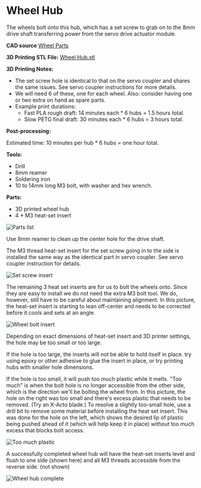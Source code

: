# Wheel Hub

The wheels bolt onto this hub, which has a set screw to grab on to the 8mm drive shaft transferring power from the servo drive actuator module.

**CAD source** [Wheel Parts](https://cad.onshape.com/documents/43678ef564a43281c83e1aef/w/392bbf8745395bc24367a35c/e/97ee620b9a27889d24f20c4d)

**3D Printing STL File:** [Wheel Hub.stl](../STL/Wheel%20Hub.stl)

**3D Printing Notes:**

* The set screw hole is identical to that on the servo coupler and shares the same issues.
See servo coupler instructions for more details.
* We will need 6 of these, one for each wheel. Also: consider having one or two extra on hand as spare parts.
* Example print durations:
  * Fast PLA rough draft: 14 minutes each * 6 hubs = 1.5 hours total.
  * Slow PETG final draft: 30 minutes each * 6 hubs = 3 hours total.

**Post-processing:**

Estimated time: 10 minutes per hub * 6 hubs = one hour total.

**Tools:**

* Drill
* 8mm reamer
* Soldering iron
* 10 to 14mm long M3 bolt, with washer and hex wrench.

**Parts:**

* 3D printed wheel hub
* 4 * M3 heat-set insert

![Parts list](images/Wheel%20Hub%20-%20parts.jpg)

Use 8mm reamer to clean up the center hole for the drive shaft.

The M3 thread heat-set insert for the set screw going in to the side is installed the same way as the identical part in servo coupler. See servo coupler instruction for details.

![Set screw insert](images/Wheel%20Hub%20-%20set%20screw%20insert.jpg)

The remaining 3 heat set inserts are for us to bolt the wheels onto. Since they are easy to install we do not need the extra M3 bolt tool. We do, however, still have to be careful about maintaining alignment. In this picture, the heat-set insert is starting to lean off-center and needs to be corrected before it cools and sets at an angle.

![Wheel bolt insert](images/Wheel%20Hub%20-%20wheel%20bolt%20insert.jpg)

Depending on exact dimensions of heat-set insert and 3D printer settings, the hole may be too small or too large.

If the hole is too large, the inserts will not be able to hold itself in place. try using epoxy or other adhesive to glue the insert in place, or try printing hubs with smaller hole dimensions.

If the hole is too small, it will push too much plastic while it melts. "Too much" is when the bolt hole is no longer accessible from the other side, which is the direction we'll be bolting the wheel from. In this picture, the hole on the right was too small and there's excess plastic that needs to be removed. (Try an X-Acto blade.) To resolve a slightly too-small hole, use a drill bit to remove some material before installing the heat set insert. This was done for the hole on the left, which shows the desired lip of plastic being pushed ahead of it (which will help keep it in place) without too much excess that blocks bolt access.

![Too much plastic](images/Wheel%20Hub%20-%20too%20much%20plastic.jpg)

A successfully completed wheel hub will have the heat-set inserts level and flush to one side (shown here) and all M3 threads accessible from the reverse side. (not shown)

![Wheel hub complete](images/Wheel%20Hub%20-%20complete.jpg)
